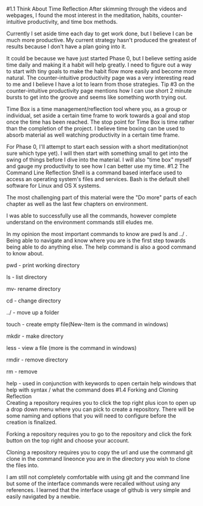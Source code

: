 #1.1 Think About Time Reflection
After skimming through the videos and webpages, I found the most interest in the meditation, habits, counter-intuitive productivity, and time box methods.

Currently I set aside time each day to get work done, but I believe I can be much more productive. My current strategy hasn't produced the greatest of results because I don't have a plan going into it. 

It could be because we have just started Phase 0, but I believe setting aside time daily and making it a habit will help greatly. I need to figure out a way to start with tiny goals to make the habit flow more easily and become more natural. The counter-intuitive productivity page was a very interesting read to me and I believe I have a lot to learn from those strategies. Tip #3 on the counter-intuitive productivity page mentions how I can use short 2 minute bursts to get into the groove and seems like something worth trying out.

Time Box is a time management/reflection tool where you, as a group or individual, set aside a certain time frame to work towards a goal and stop once the time has been reached. The stop point for Time Box is time rather than the completion of the project. I believe time boxing can be used to absorb material as well watching productivity in a certain time frame.

For Phase 0, I'll attempt to start each session with a short meditation(not sure which type yet). I will then start with something small to get into the swing of things before I dive into the material. I will also "time box" myself and gauge my productivity to see how I can better use my time.
#1.2 The Command Line Reflection
Shell is a command based interface used to access an operating system's files and services. Bash is the default shell software for Linux and OS X systems.

The most challenging part of this material were the "Do more" parts of each chapter as well as the last few chapters on environment.

I was able to successfully use all the commands, however complete understand on the environment commands still eludes me.

In my opinion the most important commands to know are pwd ls and ../ . Being able to navigate and know where you are is the first step towards being able to do anything else. The help command is also a good command to know about.

pwd - print working directory

ls - list directory

mv- rename directory

cd - change directory

../ - move up a folder

touch - create empty file(New-Item is the command in windows)

mkdir - make directory

less - view a file (more is the command in windows)

rmdir - remove directory

rm - remove

help - used in conjunction with keywords to open certain help windows that help with syntax / what the command does
#1.4 Forking and Cloning Reflection  
Creating a repository requires you to click the top right plus icon to open up a drop down menu where you can pick to create a repository. There will be some naming and options that you will need to configure before the creation is finalized.

Forking a repository requires you to go to the repository and click the fork button on the top right and choose your account. 

Cloning a repository requires you to copy the url and use the command git clone in the command lineonce you are in the directory you wish to clone the files into.

I am still not completely comfortable with using git and the command line but some of the interface commands were recalled without using any references. I learned that the interface usage of github is very simple and easily navigated by a newbie. 